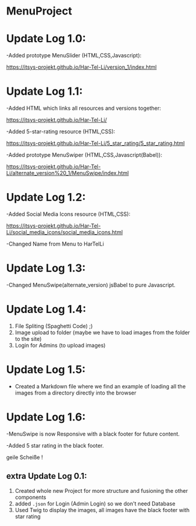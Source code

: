 # MenuProject

# Update Log 1.0:

-Added prototype MenuSlider (HTML,CSS,Javascript):

https://itsys-projekt.github.io/Har-Tel-Li/version_1/index.html

# Update Log 1.1:

-Added HTML which links all resources and versions together:

https://itsys-projekt.github.io/Har-Tel-Li/


-Added 5-star-rating resource (HTML,CSS):

https://itsys-projekt.github.io/Har-Tel-Li/5_star_rating/5_star_rating.html


-Added prototype MenuSwiper (HTML,CSS,Javascript(Babel)):

https://itsys-projekt.github.io/Har-Tel-Li/alternate_version%20_1/MenuSwipe/index.html

# Update Log 1.2:

-Added Social Media Icons resource (HTML,CSS):

https://itsys-projekt.github.io/Har-Tel-Li/social_media_icons/social_media_icons.html

-Changed Name from Menu to HarTelLi

# Update Log 1.3:

-Changed MenuSwipe(alternate_version) jsBabel to pure Javascript.

# Update Log 1.4:

1. File Spliting (Spaghetti Code) ;)
2. Image upload to folder (maybe we have to load images from the folder to the site)
3. Login for Admins (to upload images)

# Update Log 1.5:

* Created a Markdown file where we find an example of loading all the images from a directory directly into the browser

# Update Log 1.6:

-MenuSwipe is now Responsive with a black footer for future content.

-Added 5 star rating in the black footer.

geile Scheiße !

## extra Update Log 0.1:

1. Created whole new Project for more structure and fusioning the other components
2. added ``.json`` for Login (Admin Login) so we don't need Database
3. Used Twig to display the images, all images have the black footer with star rating

